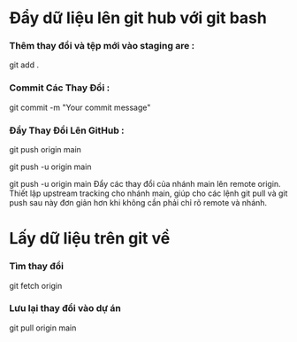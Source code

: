 # Đẩy dữ liệu lên git hub với git bash

### Thêm thay đổi và tệp mới vào staging are : 
git add .
### Commit Các Thay Đổi : 
git commit -m "Your commit message"
### Đẩy Thay Đổi Lên GitHub :
git push origin main

git push -u origin main

git push -u origin main
Đẩy các thay đổi của nhánh main lên remote origin.
Thiết lập upstream tracking cho nhánh main, giúp cho các lệnh git pull và git push sau này đơn giản hơn khi không cần phải chỉ rõ remote và nhánh.

# Lấy dữ liệu trên git về 

### Tìm thay đổi 
git fetch origin
### Lưu lại thay đổi vào dự án
git pull origin main


